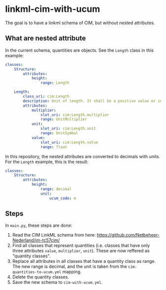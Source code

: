 # linkml-cim-with-ucum
The goal is to have a linkml schema of CIM, but without nested attributes. 

## What are nested attribute
In the current schema, quantities are objects. See the `Length` class in this example:

```yml
classes:
    Structure:
        attributes:
            height:
                range: Length

    Length:
        class_uri: cim:Length
        description: Unit of length. It shall be a positive value or zero.
        attributes:
            multiplier:
                slot_uri: cim:Length.multiplier
                range: UnitMultiplier
            unit:
                slot_uri: cim:Length.unit
                range: UnitSymbol
            value:
                slot_uri: cim:Length.value
                range: float
```

In this repository, the nested attributes are converted to decimals with units. For the `Length` example, this is the result:

```yml
classes:
    Structure:
        attributes:
            height:
                range: decimal
                unit:
                    ucum_code: m
```

## Steps
In `main.py`, these steps are done:

1. Read the CIM LinkML schema from here: https://github.com/Netbeheer-Nederland/im-tc57cim/
2. Find all classes that represent quantities (i.e. classes that have only three attributes `value`, `multiplier`, `unit`). These are now reffered as "quantity classes".
3. Replace all attributes in all classes that have a quantity class as range. The new range is decimal, and the unit is taken from the `cim-quantities-to-ucum.yml` mapping.
4. Delete the quantity classes.
5. Save the new schema to `cim-with-ucum.yml`.